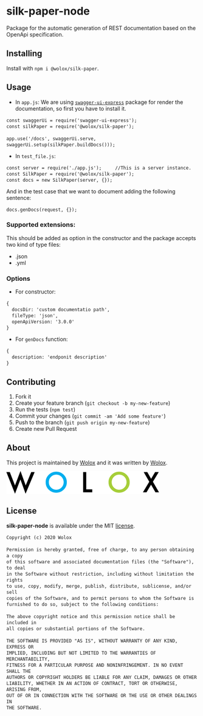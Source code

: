 # silk-paper-node
Package for the automatic generation of REST documentation based on the OpenApi specification.

## Installing
Install with `npm i @wolox/silk-paper`.

## Usage
* In `app.js`:
We are using [`swagger-ui-express`](https://www.npmjs.com/package/swagger-ui-express) package for render the documentation, so first you have to install it.
```
const swaggerUi = require('swagger-ui-express');
const silkPaper = require('@wolox/silk-paper');

app.use('/docs', swaggerUi.serve, swaggerUi.setup(silkPaper.buildDocs()));
``` 

* In `test_file.js`:
```
const server = require('./app.js');     //This is a server instance.
const SilkPaper = require('@wolox/silk-paper');
const docs = new SilkPaper(server, {});
``` 

And in the test case that we want to document adding the following sentence:
```
docs.genDocs(request, {});
```

### Supported extensions: 
This should be added as option in the constructor and the package accepts two kind of type files:
* .json
* .yml

### Options
* For constructor:
``` 
{
  docsDir: 'custom documentatio path',
  fileType: 'json',
  openApiVersion: '3.0.0'
}
```
* For `genDocs` function:
``` 
{
  description: 'endponit description'
}
```

## Contributing

1. Fork it
2. Create your feature branch (`git checkout -b my-new-feature`)
3. Run the tests (`npm test`)
4. Commit your changes (`git commit -am 'Add some feature'`)
5. Push to the branch (`git push origin my-new-feature`)
6. Create new Pull Request

## About

This project is maintained by [Wolox](https://github.com/wolox) and it was written by [Wolox](http://www.wolox.com.ar).

![Wolox](https://raw.githubusercontent.com/Wolox/press-kit/master/logos/logo_banner.png)

## License

**silk-paper-node** is available under the MIT [license](LICENSE.md).

    Copyright (c) 2020 Wolox

    Permission is hereby granted, free of charge, to any person obtaining a copy
    of this software and associated documentation files (the "Software"), to deal
    in the Software without restriction, including without limitation the rights
    to use, copy, modify, merge, publish, distribute, sublicense, and/or sell
    copies of the Software, and to permit persons to whom the Software is
    furnished to do so, subject to the following conditions:

    The above copyright notice and this permission notice shall be included in
    all copies or substantial portions of the Software.

    THE SOFTWARE IS PROVIDED "AS IS", WITHOUT WARRANTY OF ANY KIND, EXPRESS OR
    IMPLIED, INCLUDING BUT NOT LIMITED TO THE WARRANTIES OF MERCHANTABILITY,
    FITNESS FOR A PARTICULAR PURPOSE AND NONINFRINGEMENT. IN NO EVENT SHALL THE
    AUTHORS OR COPYRIGHT HOLDERS BE LIABLE FOR ANY CLAIM, DAMAGES OR OTHER
    LIABILITY, WHETHER IN AN ACTION OF CONTRACT, TORT OR OTHERWISE, ARISING FROM,
    OUT OF OR IN CONNECTION WITH THE SOFTWARE OR THE USE OR OTHER DEALINGS IN
    THE SOFTWARE.
